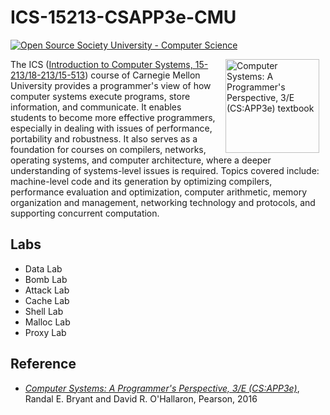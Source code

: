 # ICS-15213-CSAPP3e-CMU

[![Open Source Society University - Computer Science](https://img.shields.io/badge/OSSU-computer--science-blue.svg)](https://github.com/ossu/computer-science)

<img src="http://csapp.cs.cmu.edu/3e/images/csapp3e-cover.jpg" align=right hspace=10 width=150 alt = "Computer Systems: A Programmer's Perspective, 3/E (CS:APP3e) textbook">

The ICS ([Introduction to Computer Systems, 15-213/18-213/15-513](https://www.cs.cmu.edu/~213/)) course of Carnegie Mellon University provides a programmer's view of how computer systems execute programs, store information, and communicate. It enables students to become more effective programmers, especially in dealing with issues of performance, portability and robustness. It also serves as a foundation for courses on compilers, networks, operating systems, and computer architecture, where a deeper understanding of systems-level issues is required. Topics covered include: machine-level code and its generation by optimizing compilers, performance evaluation and optimization, computer arithmetic, memory organization and management, networking technology and protocols, and supporting concurrent computation.

## Labs

- Data Lab
- Bomb Lab
- Attack Lab
- Cache Lab
- Shell Lab
- Malloc Lab
- Proxy Lab

## Reference

- [_Computer Systems: A Programmer's Perspective, 3/E (CS:APP3e)_](http://csapp.cs.cmu.edu/), Randal E. Bryant and David R. O'Hallaron, Pearson, 2016

